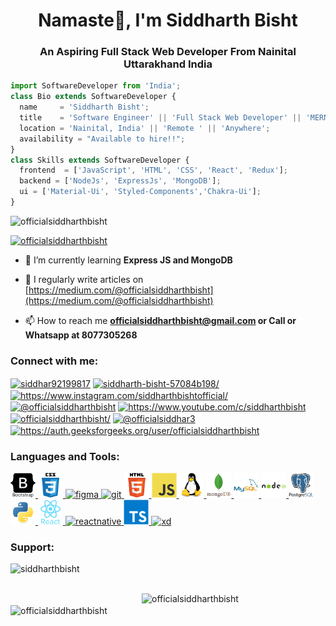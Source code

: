 <h1 align="center">Namaste🙏, I'm Siddharth Bisht</h1>
<h3 align="center">An Aspiring Full Stack Web Developer From Nainital Uttarakhand India</h3>


```js
import SoftwareDeveloper from 'India';
class Bio extends SoftwareDeveloper {
  name     = 'Siddharth Bisht';
  title    = 'Software Engineer' || 'Full Stack Web Developer' || 'MERN Stack Developer';
  location = 'Nainital, India' || 'Remote ' || 'Anywhere';
  availability = "Available to hire!!";
}
class Skills extends SoftwareDeveloper {
  frontend  = ['JavaScript', 'HTML', 'CSS', 'React', 'Redux'];
  backend = ['NodeJs', 'ExpressJs', 'MongoDB'];
  ui = ['Material-Ui', 'Styled-Components','Chakra-Ui'];
}
```


<p align="left"> <img src="https://komarev.com/ghpvc/?username=officialsiddharthbisht&label=Profile%20views&color=0e75b6&style=flat" alt="officialsiddharthbisht" /> </p>

<p align="left"> <a href="https://github.com/ryo-ma/github-profile-trophy"><img src="https://github-profile-trophy.vercel.app/?username=officialsiddharthbisht" alt="officialsiddharthbisht" /></a> </p>


- 🌱 I’m currently learning **Express JS and MongoDB**

- 📝 I regularly write articles on [https://medium.com/@officialsiddharthbisht](https://medium.com/@officialsiddharthbisht)

- 📫 How to reach me **officialsiddharthbisht@gmail.com or Call or Whatsapp at 8077305268**

<h3 align="left">Connect with me:</h3>
<p align="left">
<a href="https://twitter.com/siddhar92199817" target="_blank"><img align="center" src="https://raw.githubusercontent.com/rahuldkjain/github-profile-readme-generator/master/src/images/icons/Social/twitter.svg" alt="siddhar92199817" height="30" width="40" /></a>
<a href="https://linkedin.com/in/siddharth-bisht-57084b198/" target="_blank"><img align="center" src="https://raw.githubusercontent.com/rahuldkjain/github-profile-readme-generator/master/src/images/icons/Social/linked-in-alt.svg" alt="siddharth-bisht-57084b198/" height="30" width="40" /></a>
<a href="https://instagram.com/https://www.instagram.com/siddharthbishtofficial/" target="_blank"><img align="center" src="https://raw.githubusercontent.com/rahuldkjain/github-profile-readme-generator/master/src/images/icons/Social/instagram.svg" alt="https://www.instagram.com/siddharthbishtofficial/" height="30" width="40" /></a>
<a href="https://medium.com/@officialsiddharthbisht" target="_blank"><img align="center" src="https://raw.githubusercontent.com/rahuldkjain/github-profile-readme-generator/master/src/images/icons/Social/medium.svg" alt="@officialsiddharthbisht" height="30" width="40" /></a>
<a href="https://www.youtube.com/c/siddharthbisht" target="_blank"><img align="center" src="https://raw.githubusercontent.com/rahuldkjain/github-profile-readme-generator/master/src/images/icons/Social/youtube.svg" alt="https://www.youtube.com/c/siddharthbisht" height="30" width="40" /></a>
<a href="https://www.leetcode.com/officialsiddharthbisht/" target="_blank"><img align="center" src="https://raw.githubusercontent.com/rahuldkjain/github-profile-readme-generator/master/src/images/icons/Social/leet-code.svg" alt="officialsiddharthbisht/" height="30" width="40" /></a>
<a href="https://www.hackerearth.com/@officialsiddhar3" target="_blank"><img align="center" src="https://raw.githubusercontent.com/rahuldkjain/github-profile-readme-generator/master/src/images/icons/Social/hackerearth.svg" alt="@officialsiddhar3" height="30" width="40" /></a>
<a href="https://auth.geeksforgeeks.org/user/https://auth.geeksforgeeks.org/user/officialsiddharthbisht" target="_blank"><img align="center" src="https://raw.githubusercontent.com/rahuldkjain/github-profile-readme-generator/master/src/images/icons/Social/geeks-for-geeks.svg" alt="https://auth.geeksforgeeks.org/user/officialsiddharthbisht" height="30" width="40" /></a>
</p>

<h3 align="left">Languages and Tools:</h3>
<p align="left"> <a href="https://getbootstrap.com" target="_blank" rel="noreferrer"> <img src="https://raw.githubusercontent.com/devicons/devicon/master/icons/bootstrap/bootstrap-plain-wordmark.svg" alt="bootstrap" width="40" height="40"/> </a> <a href="https://www.w3schools.com/css/" target="_blank" rel="noreferrer"> <img src="https://raw.githubusercontent.com/devicons/devicon/master/icons/css3/css3-original-wordmark.svg" alt="css3" width="40" height="40"/> </a> <a href="https://www.figma.com/" target="_blank" rel="noreferrer"> <img src="https://www.vectorlogo.zone/logos/figma/figma-icon.svg" alt="figma" width="40" height="40"/> </a> <a href="https://git-scm.com/" target="_blank" rel="noreferrer"> <img src="https://www.vectorlogo.zone/logos/git-scm/git-scm-icon.svg" alt="git" width="40" height="40"/> </a> <a href="https://www.w3.org/html/" target="_blank" rel="noreferrer"> <img src="https://raw.githubusercontent.com/devicons/devicon/master/icons/html5/html5-original-wordmark.svg" alt="html5" width="40" height="40"/> </a> <a href="https://developer.mozilla.org/en-US/docs/Web/JavaScript" target="_blank" rel="noreferrer"> <img src="https://raw.githubusercontent.com/devicons/devicon/master/icons/javascript/javascript-original.svg" alt="javascript" width="40" height="40"/> </a> <a href="https://www.linux.org/" target="_blank" rel="noreferrer"> <img src="https://raw.githubusercontent.com/devicons/devicon/master/icons/linux/linux-original.svg" alt="linux" width="40" height="40"/> </a> <a href="https://www.mongodb.com/" target="_blank" rel="noreferrer"> <img src="https://raw.githubusercontent.com/devicons/devicon/master/icons/mongodb/mongodb-original-wordmark.svg" alt="mongodb" width="40" height="40"/> </a> <a href="https://www.mysql.com/" target="_blank" rel="noreferrer"> <img src="https://raw.githubusercontent.com/devicons/devicon/master/icons/mysql/mysql-original-wordmark.svg" alt="mysql" width="40" height="40"/> </a> <a href="https://nodejs.org" target="_blank" rel="noreferrer"> <img src="https://raw.githubusercontent.com/devicons/devicon/master/icons/nodejs/nodejs-original-wordmark.svg" alt="nodejs" width="40" height="40"/> </a> <a href="https://www.postgresql.org" target="_blank" rel="noreferrer"> <img src="https://raw.githubusercontent.com/devicons/devicon/master/icons/postgresql/postgresql-original-wordmark.svg" alt="postgresql" width="40" height="40"/> </a> <a href="https://www.python.org" target="_blank" rel="noreferrer"> <img src="https://raw.githubusercontent.com/devicons/devicon/master/icons/python/python-original.svg" alt="python" width="40" height="40"/> </a> <a href="https://reactjs.org/" target="_blank" rel="noreferrer"> <img src="https://raw.githubusercontent.com/devicons/devicon/master/icons/react/react-original-wordmark.svg" alt="react" width="40" height="40"/> </a> <a href="https://reactnative.dev/" target="_blank" rel="noreferrer"> <img src="https://reactnative.dev/img/header_logo.svg" alt="reactnative" width="40" height="40"/> </a> <a href="https://www.typescriptlang.org/" target="_blank" rel="noreferrer"> <img src="https://raw.githubusercontent.com/devicons/devicon/master/icons/typescript/typescript-original.svg" alt="typescript" width="40" height="40"/> </a> <a href="https://www.adobe.com/products/xd.html" target="_blank" rel="noreferrer"> <img src="https://cdn.worldvectorlogo.com/logos/adobe-xd.svg" alt="xd" width="40" height="40"/> </a> </p>

<h3 align="left">Support:</h3>
<p><a href="https://www.buymeacoffee.com/siddharthbisht"> <img align="left" src="https://cdn.buymeacoffee.com/buttons/v2/default-yellow.png" height="50" width="210" alt="siddharthbisht" /></a></p><br><br>

<p><img align="left" src="https://github-readme-stats.vercel.app/api/top-langs?username=officialsiddharthbisht&show_icons=true&locale=en&layout=compact" alt="officialsiddharthbisht" /></p>

<p>&nbsp;<img align="center" src="https://github-readme-stats.vercel.app/api?username=officialsiddharthbisht&show_icons=true&locale=en" alt="officialsiddharthbisht" /></p>

